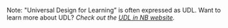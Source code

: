 Note: "Universal Design for Learning” is often expressed as UDL. Want to learn more about UDL? *Check out the [UDL in NB website](https://udl.nbed.ca/).*
